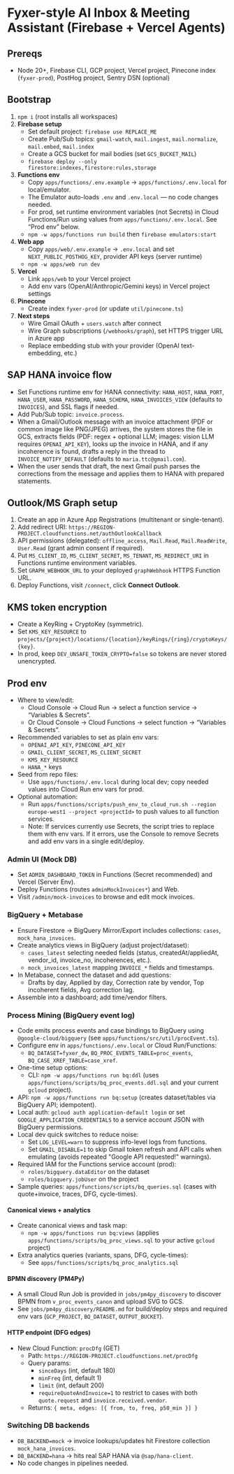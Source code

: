# Fyxer-style AI Inbox & Meeting Assistant (Firebase + Vercel Agents)

## Prereqs
- Node 20+, Firebase CLI, GCP project, Vercel project, Pinecone index (`fyxer-prod`), PostHog project, Sentry DSN (optional)

## Bootstrap
1. `npm i` (root installs all workspaces)
2. **Firebase setup**
   - Set default project: `firebase use REPLACE_ME`
   - Create Pub/Sub topics: `gmail-watch`, `mail.ingest`, `mail.normalize`, `mail.embed`, `mail.index`
   - Create a GCS bucket for mail bodies (set `GCS_BUCKET_MAIL`)
   - `firebase deploy --only firestore:indexes,firestore:rules,storage`
3. **Functions env**
   - Copy `apps/functions/.env.example` → `apps/functions/.env.local` for local/emulator.
   - The Emulator auto-loads `.env` and `.env.local` — no code changes needed.
   - For prod, set runtime environment variables (not Secrets) in Cloud Functions/Run using values from `apps/functions/.env.local`. See “Prod env” below.
   - `npm -w apps/functions run build` then `firebase emulators:start`
4. **Web app**
   - Copy `apps/web/.env.example` → `.env.local` and set `NEXT_PUBLIC_POSTHOG_KEY`, provider API keys (server runtime)
   - `npm -w apps/web run dev`
5. **Vercel**
   - Link `apps/web` to your Vercel project
   - Add env vars (OpenAI/Anthropic/Gemini keys) in Vercel project settings
6. **Pinecone**
   - Create index `fyxer-prod` (or update `util/pinecone.ts`)
7. **Next steps**
   - Wire Gmail OAuth + `users.watch` after connect
   - Wire Graph subscriptions (`/webhooks/graph`), set HTTPS trigger URL in Azure app
   - Replace embedding stub with your provider (OpenAI text-embedding, etc.)

## SAP HANA invoice flow
- Set Functions runtime env for HANA connectivity: `HANA_HOST`, `HANA_PORT`, `HANA_USER`, `HANA_PASSWORD`, `HANA_SCHEMA`, `HANA_INVOICES_VIEW` (defaults to `INVOICES`), and SSL flags if needed.
- Add Pub/Sub topic: `invoice.process`.
- When a Gmail/Outlook message with an invoice attachment (PDF or common image like PNG/JPEG) arrives, the system stores the file in GCS, extracts fields (PDF: regex + optional LLM; images: vision LLM requires `OPENAI_API_KEY`), looks up the invoice in HANA, and if any incoherence is found, drafts a reply in the thread to `INVOICE_NOTIFY_DEFAULT` (defaults to `maria.ttc@gmail.com`).
- When the user sends that draft, the next Gmail push parses the corrections from the message and applies them to HANA with prepared statements.

## Outlook/MS Graph setup
1. Create an app in Azure App Registrations (multitenant or single-tenant).
2. Add redirect URI: `https://REGION-PROJECT.cloudfunctions.net/authOutlookCallback`
3. API permissions (delegated): `offline_access`, `Mail.Read`, `Mail.ReadWrite`, `User.Read` (grant admin consent if required).
4. Put `MS_CLIENT_ID`, `MS_CLIENT_SECRET`, `MS_TENANT`, `MS_REDIRECT_URI` in Functions runtime environment variables.
5. Set `GRAPH_WEBHOOK_URL` to your deployed `graphWebhook` HTTPS Function URL.
6. Deploy Functions, visit `/connect`, click **Connect Outlook**.

## KMS token encryption
- Create a KeyRing + CryptoKey (symmetric).
- Set `KMS_KEY_RESOURCE` to `projects/{project}/locations/{location}/keyRings/{ring}/cryptoKeys/{key}`.
- In prod, keep `DEV_UNSAFE_TOKEN_CRYPTO=false` so tokens are never stored unencrypted.

## Prod env
- Where to view/edit:
  - Cloud Console → Cloud Run → select a function service → “Variables & Secrets”.
  - Or Cloud Console → Cloud Functions → select function → “Variables & Secrets”.
- Recommended variables to set as plain env vars:
  - `OPENAI_API_KEY`, `PINECONE_API_KEY`
  - `GMAIL_CLIENT_SECRET`, `MS_CLIENT_SECRET`
  - `KMS_KEY_RESOURCE`
  - `HANA_*` keys
- Seed from repo files:
  - Use `apps/functions/.env.local` during local dev; copy needed values into Cloud Run env vars for prod.
- Optional automation:
  - Run `apps/functions/scripts/push_env_to_cloud_run.sh --region europe-west1 --project <projectId>` to push values to all function services.
  - Note: If services currently use Secrets, the script tries to replace them with env vars. If it errors, use the Console to remove Secrets and add env vars in a single edit/deploy.

### Admin UI (Mock DB)
- Set `ADMIN_DASHBOARD_TOKEN` in Functions (Secret recommended) and Vercel (Server Env).
- Deploy Functions (routes `adminMockInvoices*`) and Web.
- Visit `/admin/mock-invoices` to browse and edit mock invoices.

### BigQuery + Metabase
- Ensure Firestore → BigQuery Mirror/Export includes collections: `cases`, `mock_hana_invoices`.
- Create analytics views in BigQuery (adjust project/dataset):
  - `cases_latest` selecting needed fields (status, createdAt/appliedAt, vendor_id, invoice_no, incoherences, etc.).
  - `mock_invoices_latest` mapping `INVOICE_*` fields and timestamps.
- In Metabase, connect the dataset and add questions:
  - Drafts by day, Applied by day, Correction rate by vendor, Top incoherent fields, Avg correction lag.
- Assemble into a dashboard; add time/vendor filters.

### Process Mining (BigQuery event log)
- Code emits process events and case bindings to BigQuery using `@google-cloud/bigquery` (see `apps/functions/src/util/procEvent.ts`).
- Configure env in `apps/functions/.env.local` or Cloud Run/Functions:
  - `BQ_DATASET=fyxer_dw`, `BQ_PROC_EVENTS_TABLE=proc_events`, `BQ_CASE_XREF_TABLE=case_xref`.
- One-time setup options:
  - CLI: `npm -w apps/functions run bq:ddl` (uses `apps/functions/scripts/bq_proc_events.ddl.sql` and your current `gcloud` project).
 - API: `npm -w apps/functions run bq:setup` (creates dataset/tables via BigQuery API; idempotent).
- Local auth: `gcloud auth application-default login` or set `GOOGLE_APPLICATION_CREDENTIALS` to a service account JSON with BigQuery permissions.
- Local dev quick switches to reduce noise:
  - Set `LOG_LEVEL=warn` to suppress info-level logs from functions.
  - Set `GMAIL_DISABLE=1` to skip Gmail token refresh and API calls when emulating (avoids repeated "Google API requested!" warnings).
- Required IAM for the Functions service account (prod):
  - `roles/bigquery.dataEditor` on the dataset
  - `roles/bigquery.jobUser` on the project
- Sample queries: `apps/functions/scripts/bq_queries.sql` (cases with quote+invoice, traces, DFG, cycle-times).

#### Canonical views + analytics
- Create canonical views and task map:
  - `npm -w apps/functions run bq:views` (applies `apps/functions/scripts/bq_proc_views.sql` to your active `gcloud` project)
- Extra analytics queries (variants, spans, DFG, cycle-times):
  - See `apps/functions/scripts/bq_proc_analytics.sql`

#### BPMN discovery (PM4Py)
- A small Cloud Run Job is provided in `jobs/pm4py_discovery` to discover BPMN from `v_proc_events_canon` and upload SVG to GCS.
- See `jobs/pm4py_discovery/README.md` for build/deploy steps and required env vars (`GCP_PROJECT`, `BQ_DATASET`, `OUTPUT_BUCKET`).

#### HTTP endpoint (DFG edges)
- New Cloud Function: `procDfg` (GET)
  - Path: `https://REGION-PROJECT.cloudfunctions.net/procDfg`
  - Query params:
    - `sinceDays` (int, default 180)
    - `minFreq` (int, default 1)
    - `limit` (int, default 200)
    - `requireQuoteAndInvoice=1` to restrict to cases with both `quote.request` and `invoice.received.vendor`.
  - Returns: `{ meta, edges: [{ from, to, freq, p50_min }] }`

### Switching DB backends
- `DB_BACKEND=mock` → invoice lookups/updates hit Firestore collection `mock_hana_invoices`.
- `DB_BACKEND=hana` → hits real SAP HANA via `@sap/hana-client`.
- No code changes in pipelines needed.
